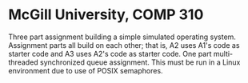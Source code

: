 # McGill University, COMP 310
Three part assignment building a simple simulated operating system. Assignment parts all build on each other; that is, A2 uses A1's code as starter code and A3 uses A2's code as starter code.
One part multi-threaded synchronized queue assignment. This must be run in a Linux environment due to use of POSIX semaphores.